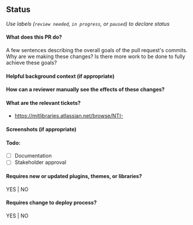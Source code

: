 ## Status
_Use labels (`review needed`, `in progress`, or `paused`) to declare status_

#### What does this PR do?
A few sentences describing the overall goals of the pull request's commits.
Why are we making these changes? Is there more work to be done to fully
achieve these goals?

#### Helpful background context (if appropriate)

#### How can a reviewer manually see the effects of these changes?

#### What are the relevant tickets?
- https://mitlibraries.atlassian.net/browse/NTI-

#### Screenshots (if appropriate)

#### Todo:
- [ ] Documentation
- [ ] Stakeholder approval

#### Requires new or updated plugins, themes, or libraries?
YES | NO

#### Requires change to deploy process?
YES | NO

